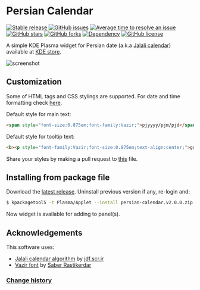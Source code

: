 # Persian Calendar

[![Stable release](https://img.shields.io/github/release/yousefvand/plasmoid-persian-calendar/all.svg)](https://github.com/yousefvand/plasmoid-persian-calendar/releases) [![GitHub issues](https://img.shields.io/github/issues/yousefvand/plasmoid-persian-calendar?style=flat)](https://github.com/yousefvand/plasmoid-persian-calendar/issues) [![Average time to resolve an issue](https://isitmaintained.com/badge/resolution/yousefvand/plasmoid-persian-calendar.svg)](http://isitmaintained.com/project/yousefvand/plasmoid-persian-calendar "Average time to resolve an issue") [![GitHub stars](https://img.shields.io/github/stars/yousefvand/plasmoid-persian-calendar?style=flat)](https://github.com/yousefvand/plasmoid-persian-calendar/stargazers) [![GitHub forks](https://img.shields.io/github/forks/yousefvand/plasmoid-persian-calendar?style=flat)](https://github.com/yousefvand/plasmoid-persian-calendar/network) [![Dependency](https://img.shields.io/badge/persian--date--parser-2.1.0-ff69b4)](https://github.com/yousefvand/persian-date-parser) [![GitHub license](https://img.shields.io/github/license/yousefvand/plasmoid-persian-calendar?style=flat)](https://github.com/yousefvand/plasmoid-persian-calendar/blob/master/LICENSE)

A simple KDE Plasma widget for Persian date (a.k.a [Jalali calendar](https://en.wikipedia.org/wiki/Jalali_calendar)) available at [KDE store](https://www.pling.com/p/2165655/).

![screenshot](package/contents/screenshot.png)

## Customization

Some of HTML tags and CSS stylings are supported. For date and time formatting check [here](https://github.com/yousefvand/persian-date-parser#masks).

Default style for main text:

```html
<span style="font-size:0.875em;font-family:Vazir;">pjyyyy/pjm/pjd</span>
```

Default style for tooltip text:

```html
<b><p style="font-family:Vazir;font-size:0.875em;text-align:center;">gdddd, gd gmmmm gyyyy<br/>pjdddd، pjd pjmmmm pjyyyy</p></b>
```

Share your styles by making a pull request to [this](STYLES) file.

## Installing from package file

Download the [latest release](https://github.com/yousefvand/plasmoid-persian-calendar/releases). Uninstall previous version if any, re-login and:

```bash
$ kpackagetool5 -t Plasma/Applet --install persian-calendar.v2.0.0.zip
```

Now widget is available for adding to panel(s).

## Acknowledgements

This software uses:

- [Jalali calendar algorithm](https://jdf.scr.ir/jdf/?t=java_script) by [jdf.scr.ir](http://jdf.scr.ir/jdf)
- [Vazir font](https://github.com/rastikerdar/vazir-font) by [Saber Rastikerdar](https://github.com/rastikerdar)

### [Change history](./CHANGELOG.md)
